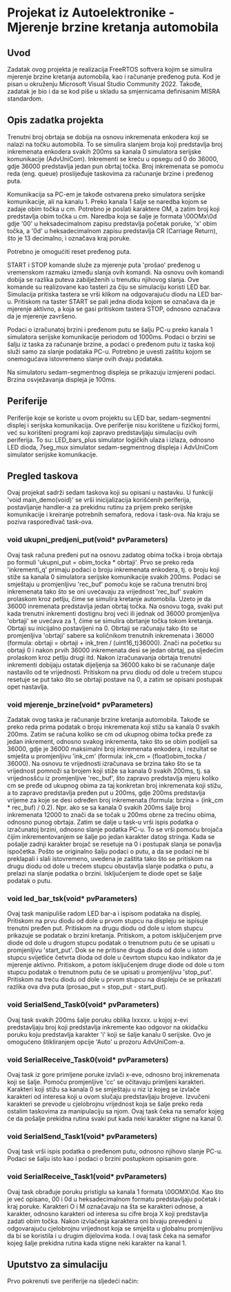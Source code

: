 # Projekat iz Autoelektronike - Mjerenje brzine kretanja automobila

## Uvod
Zadatak ovog projekta je realizacija FreeRTOS softvera kojim se simulira mjerenje brzine kretanja automobila, kao i računanje pređenog puta. Kod je pisan u okruženju Microsoft Visual Studio Community 2022. Takođe, zadatak je bio i da se kod piše u skladu sa smjernicama definisanim MISRA standardom.

## Opis zadatka projekta
Trenutni broj obrtaja se dobija na osnovu inkremenata enkodera koji se nalazi na točku automobila. To se simulira slanjem broja koji predstavlja broj inkremenata enkodera svakih 200ms sa kanala 0 simulatora serijske komunikacije (AdvUniCom). Inkrementi se kreću u opsegu od 0 do 36000, gdje 36000 predstavlja jedan pun obrtaj točka. Broj inkremenata se pomoću reda (eng. queue) proslijeđuje taskovima za računanje brzine i pređenog puta.

Komunikacija sa PC-em je takođe ostvarena preko simulatora serijske komunikacije, ali na kanalu 1. Preko kanala 1 šalje se naredba kojom se zadaje obim točka u cm. Potrebno je poslati karaktere OM, a zatim broj koji predstavlja obim točka u cm. Naredba koja se šalje je formata \00OMx\0d gdje '00' u heksadecimalnom zapisu predstavlja početak poruke, 'x' obim točka, a '0d' u heksadecimalnom zapisu predstavlja CR (Carriage Return), što je 13 decimalno, i označava kraj poruke.

Potrebno je omogućiti reset pređenog puta.

START i STOP komande služe za mjerenje puta 'prošao' pređenog u vremenskom razmaku između slanja ovih komandi. Na osnovu ovih komandi dobija se razlika puteva zabilježenih u trenutku njihovog slanja. Ove komande su realizovane kao tasteri za čiju se simulaciju koristi LED bar. Simulacija pritiska tastera se vrši klikom na odgovarajuću diodu na LED bar-u. Pritiskom na taster START se pali jedna dioda kojom se označava da je mjerenje aktivno, a koja se gasi pritiskom tastera STOP, odnosno označava da je mjerenje završeno.

Podaci o izračunatoj brzini i pređenom putu se šalju PC-u preko kanala 1 simulatora serijske komunikacije periodom od 1000ms. Podaci o brzini se šalju iz taska za računanje brzine, a podaci o pređenom putu iz taska koji služi samo za slanje podataka PC-u. Potrebno je uvesti zaštitu kojom se onemogućava istovremeno slanje ovih dvaju podataka.

Na simulatoru sedam-segmentnog displeja se prikazuju izmjereni podaci. Brzina osvježavanja displeja je 100ms.

## Periferije
Periferije koje se koriste u ovom projektu su LED bar, sedam-segmentni displej i serijska komunikacija. Ove periferije nisu korištene u fizičkoj formi, već su korišteni programi koji zapravo predstavljaju simulaciju ovih periferija. To su: LED_bars_plus simulator logičkih ulaza i izlaza, odnosno LED dioda, 7seg_mux simulator sedam-segmentnog displeja i AdvUniCom simulator serijske komunikacije.

## Pregled taskova
Ovaj projekat sadrži sedam taskova koji su opisani u nastavku. U funkciji 'void main_demo(void)' se vrši inicijalizacija korišćenih periferija, postavljanje handler-a za prekidnu rutinu za prijem preko serijske komunikacije i kreiranje potrebnih semafora, redova i task-ova. Na kraju se poziva raspoređivač task-ova.

### void ukupni_predjeni_put(void* pvParameters)
Ovaj task računa pređeni put na osnovu zadatog obima točka i broja obrtaja po formuli 'ukupni_put = obim_tocka * obrtaji'. Prvo se preko reda 'inkrementi_q' primaju podaci o broju inkremenata enkodera, tj. o broju koji stiže sa kanala 0 simulatora serijske komunikacije svakih 200ms. Podaci se smještaju u promjenljivu 'rec_buf' pomoću koje se računa trenutni broj inkremenata tako što se oni uvećavaju za vrijednost 'rec_buf' svakim prolaskom kroz petlju, čime se simulira kretanje automobila. Uzeto je da 36000 inremenata predstavlja jedan obrtaj točka. Na osnovu toga, svaki put kada trenutni inkrementi dostignu broj veći ili jednak od 36000 promjenljva 'obrtaji' se uvećava za 1, čime se simulira obrtanje točka tokom kretanja. Obrtaji su inicijalno postavljeni na 0. Obrtaji se računaju tako što se promjenljiva 'obrtaji' sabere sa količnikom trenutnih inkremenata i 36000 (formula: obrtaji = obrtaji + ink_tren / (uint16_t)36000). Znači na početku su obrtaji 0 i nakon prvih 36000 inkremenata desi se jedan obrtaj, pa sljedećim prolaskom kroz petlju drugi itd. Nakon izračunavanja obrtaja trenutni inkrementi dobijaju ostatak dijeljenja sa 36000 kako bi se računanje dalje nastavilo od te vrijednosti. Pritiskom na prvu diodu od dole u trećem stupcu resetuje se put tako što se obrtaji postave na 0, a zatim se opisani postupak opet nastavlja.

### void mjerenje_brzine(void* pvParameters)
Zadatak ovog taska je računanje brzine kretanja automobila. Takođe se preko reda prima podatak o broju inkremenata koji stižu sa kanala 0 svakih 200ms. Zatim se računa koliko se cm od ukupnog obima točka pređe za jedan inkrement, odnosno svakog inkrementa, tako što se obim podijeli sa 36000, gdje je 36000 maksimalni broj inkremenata enkodera, i rezultat se smješta u promjenljivu 'ink_cm' (formula: ink_cm = (float)obim_tocka / 36000). Na osnovu te vrijednosti izračunava se brzina tako što se ta vrijednost pomnoži sa brojem koji stiže sa kanala 0 svakih 200ms, tj. sa vrijednosšću iz promjenljive 'rec_buf', što zapravo predstavlja mjeru koliko cm se pređe od ukupnog obima za taj konkretan broj inkremenata koji stižu, a to zapravo predstavlja pređen put u 200ms, gdje 200ms predstavlja vrijeme za koje se desi određen broj inkremenata (formula: brzina = (ink_cm * rec_buf) / 0.2). Npr. ako se sa kanala 0 svakih 200ms šalje broj inkremenata 12000 to znači da se točak u 200ms obrne za trećinu obima, odnosno punog obrtaja. Zatim se dalje u task-u vrši ispis podatka o izračunatoj brzini, odnosno slanje podatka PC-u. To se vrši pomoću brojača čijim inkrementovanjem se šalje po jedan karakter datog stringa. Kada se pošalje zadnji karakter brojač se resetuje na 0 i postupak slanja se ponavlja ispočetka. Pošto se originalno šalju podaci o putu, a da se podaci ne bi preklapali i slali istovremeno, uvedena je zaštita tako što se pritiskom na drugu diodu od dole u trećem stupcu obustavlja slanje podatka o putu, a prelazi na slanje podatka o brzini. Isključenjem te diode opet se šalje podatak o putu.

### void led_bar_tsk(void* pvParameters)
Ovaj task manipuliše radom LED bar-a i ispisom podataka na displej. Pritiskom na prvu diodu od dole u prvom stupcu na displeju se ispisuje trenutni pređen put. Pritiskom na drugu diodu od dole u istom stupcu prikazuje se podatak o brzini kretanja. Pritiskom, a potom isključenjem prve diode od dole u drugom stupcu podatak o trenutnom putu će se upisati u promjenljivu 'start_put'. Dok se ne pritisne druga dioda od dole u istom stupcu svijetliće četvrta dioda od dole u čevrtom stupcu kao indikator da je mjerenje aktivno. Pritiskom, a potom isključenjem druge diode od dole u tom stupcu podatak o trenutnom putu će se upisati u promjenljivu 'stop_put'. Pritiskom na treću diodu od dole u prvom stupcu na displeju će se prikazati razlika ova dva puta (prosao_put = stop_put - start_put).

### void SerialSend_Task0(void* pvParameters)
Ovaj task svakih 200ms šalje poruku oblika Ixxxxx. u kojoj x-evi predstavljaju broj koji predstavlja inkremente kao odgovor na okidačku poruku koju predstavlja karakter 'i' koji se šalje kanalu 0 serijske. Ovo je omogućeno štikliranjem opcije 'Auto' u prozoru AdvUniCom-a.

### void SerialReceive_Task0(void* pvParameters)
Ovaj task iz gore primljene poruke izvlači x-eve, odnosno broj inkremenata koji se šalje. Pomoću promjenljive 'cc' se očitavaju primljeni karakteri. Karakteri koji stižu sa kanala 0 se smještaju u niz iz kojeg se izvlače karakteri od interesa koji u ovom slučaju predstavljaju brojeve. Izvučeni karakteri se prevode u cjelobrojnu vrijednost koja se šalje preko reda ostalim taskovima za manipulaciju sa njom. Ovaj task čeka na semafor kojeg će da pošalje prekidna rutina svaki put kada neki karakter stigne na kanal 0.

### void SerialSend_Task1(void* pvParameters)
Ovaj task vrši ispis podatka o pređenom putu, odnosno njihovo slanje PC-u. Podaci se šalju isto kao i podaci o brzini postupkom opisanim gore.

### void SerialReceive_Task1(void* pvParameters)
Ovaj task obrađuje poruku pristiglu sa kanala 1 formata \00OMX\0d. Kao što je već opisano, 00 i 0d u heksadecimalnom formatu predstavljaju početak i kraj poruke. Karakteri O i M označavaju na šta se karakteri odnose, a karakter, odnosno karakteri od interesa su cifre broja X koji predstavlja zadati obim točka. Nakon izvlačenja karaktera oni bivaju prevedeni u odgovarajuću cjelobrojnu vrijednost koja se smješta u globalnu promjenljivu da bi se koristila i u drugim dijelovima koda. I ovaj task čeka na semafor kojeg šalje prekidna rutina kada stigne neki karakter na kanal 1.

## Uputstvo za simulaciju
Prvo pokrenuti sve periferije na sljedeći način:
